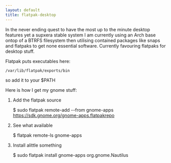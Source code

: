 ```yaml
---
layout: default
title: flatpak-desktop
---
```


In the never ending quest to have the most up to the minute desktop features yet a supxera stable system
I am currently using an Arch base ontop of a BTRFS filesystem then utilising contained packages like
snaps and flatpaks to get none essential software. Currently favouring flatpaks for desktop stuff.

Flatpak puts executables here:

    /var/lib/flatpak/exports/bin

so add it to your $PATH

Here is how I get my gnome stuff:

1. Add the flatpak source

    $ sudo flatpak remote-add --from gnome-apps https://sdk.gnome.org/gnome-apps.flatpakrepo

2. See what available

    $ flatpak remote-ls gnome-apps

3. Install alittle something

    $ sudo flatpak install gnome-apps org.gnome.Nautilus


